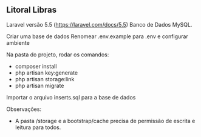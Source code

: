 ## Litoral Libras ##

Laravel versão 5.5 (https://laravel.com/docs/5.5)
Banco de Dados MySQL.

Criar uma base de dados
Renomear .env.example para .env e configurar ambiente

Na pasta do projeto, rodar os comandos:

- composer install
- php artisan key:generate
- php artisan storage:link
- php artisan migrate

Importar o arquivo inserts.sql para a base de dados

Observações:
- A pasta /storage e a bootstrap/cache precisa de permissão de escrita e leitura para todos.
